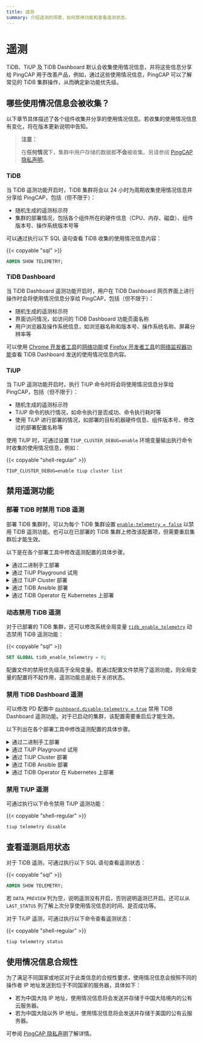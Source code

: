 ```yaml
---
title: 遥测
summary: 介绍遥测的场景，如何禁用功能和查看遥测状态。
---
```


# 遥测

TiDB、TiUP 及 TiDB Dashboard 默认会收集使用情况信息，并将这些信息分享给 PingCAP 用于改善产品，例如，通过这些使用情况信息，PingCAP 可以了解常见的 TiDB 集群操作，从而确定新功能优先级。

## 哪些使用情况信息会被收集？

以下章节具体描述了各个组件收集并分享的使用情况信息。若收集的使用情况信息有变化，将在版本更新说明中告知。

> **注意：**
>
> 在**任何情况**下，集群中用户存储的数据都**不会**被收集。另请参阅 [PingCAP 隐私声明](https://pingcap.com/zh/privacy-policy/)。

### TiDB

当 TiDB 遥测功能开启时，TiDB 集群将会以 24 小时为周期收集使用情况信息并分享给 PingCAP，包括（但不限于）：

- 随机生成的遥测标示符
- 集群的部署情况，包括各个组件所在的硬件信息（CPU、内存、磁盘）、组件版本号、操作系统版本号等

可以通过执行以下 SQL 语句查看 TiDB 收集的使用情况信息内容：

{{< copyable "sql" >}}

```sql
ADMIN SHOW TELEMETRY;
```

### TiDB Dashboard

当 TiDB Dashboard 遥测功能开启时，用户在 TiDB Dashboard 网页界面上进行操作时会将使用情况信息分享给 PingCAP，包括（但不限于）：

- 随机生成的遥测标示符
- 界面访问情况，如访问的 TiDB Dashboard 功能页面名称
- 用户浏览器及操作系统信息，如浏览器名称和版本号、操作系统名称、屏幕分辨率等

可以使用 [Chrome 开发者工具](https://developers.google.com/web/tools/chrome-devtools)的[网络功能](https://developers.google.com/web/tools/chrome-devtools/network)或 [Firefox 开发者工具](https://developer.mozilla.org/zh-CN/docs/Tools)的[网络监视器功能](https://developer.mozilla.org/zh-CN/docs/Tools/Network_Monitor)查看 TiDB Dashboard 发送的使用情况信息内容。

### TiUP

当 TiUP 遥测功能开启时，执行 TiUP 命令时将会将使用情况信息分享给 PingCAP，包括（但不限于）：

- 随机生成的遥测标示符
- TiUP 命令的执行情况，如命令执行是否成功、命令执行耗时等
- 使用 TiUP 进行部署的情况，如部署的目标机器硬件信息、组件版本号、修改过的部署配置名称等

使用 TiUP 时，可通过设置 `TIUP_CLUSTER_DEBUG=enable` 环境变量输出执行命令时收集的使用情况信息，例如：

{{< copyable "shell-regular" >}}

```shell
TIUP_CLUSTER_DEBUG=enable tiup cluster list
```

## 禁用遥测功能

### 部署 TiDB 时禁用 TiDB 遥测

部署 TiDB 集群时，可以为每个 TiDB 集群设置 [`enable-telemetry = false`](/tidb-configuration-file.md#enable-telemetry-从-v402-版本开始引入) 以禁用 TiDB 遥测功能。也可以在已部署的 TiDB 集群上修改该配置项，但需要重启集群后才能生效。

以下是在各个部署工具中修改遥测配置的具体步骤。

<details>
  <summary>通过二进制手工部署</summary>

创建配置文件 `tidb_config.toml` 包含如下内容：

{{< copyable "" >}}

```toml
enable-telemetry = false
```

启动 TiDB 时指定命令行参数 `--config=tidb_config.toml` 使得该配置生效。

详情参见 [TiDB 配置参数](/command-line-flags-for-tidb-configuration.md#--config)、[TiDB 配置文件描述](/tidb-configuration-file.md#enable-telemetry-从-v402-版本开始引入)。

</details>

<details>
  <summary>通过 TiUP Playground 试用</summary>

创建配置文件 `tidb_config.toml` 包含如下内容：

{{< copyable "" >}}

```toml
enable-telemetry = false
```

启动 TiUP Playground 时，指定命令行参数 `--db.config tidb_config.toml` 使得该配置生效，如：

{{< copyable "shell-regular" >}}

```shell
tiup playground --db.config tidb_config.toml
```

详情参见 [TiUP - 本地快速部署 TiDB 集群](/tiup/tiup-playground.md)。

</details>

<details>
  <summary>通过 TiUP Cluster 部署</summary>

修改部署拓扑文件 `topology.yaml`，新增（或在现有项中添加）以下内容：

{{< copyable "" >}}

```yaml
server_configs:
  tidb:
    enable-telemetry: false
```

</details>

<details>
  <summary>通过 TiDB Ansible 部署</summary>

找到部署配置文件 `tidb-ansible/conf/tidb.yml` 中以下内容：

```yaml
# enable-telemetry: true
```

将其修改为：

```yaml
enable-telemetry: false
```

详情参见[使用 TiDB Ansible 部署](/online-deployment-using-ansible.md)。

</details>

<details>
  <summary>通过 TiDB Operator 在 Kubernetes 上部署</summary>

在 `tidb-cluster.yaml` 中或者 TidbCluster Custom Resource 中配置 `spec.tidb.config.enable-telemetry: false`。

详情参见[在标准 Kubernetes 上部署 TiDB 集群](https://docs.pingcap.com/zh/tidb-in-kubernetes/stable/deploy-on-general-kubernetes)。

> **注意：**
>
> 该配置需使用 TiDB Operator v1.1.2 或更高版本才能生效。

</details>

### 动态禁用 TiDB 遥测

对于已部署的 TiDB 集群，还可以修改系统全局变量 [`tidb_enable_telemetry`](/system-variables.md#tidb_enable_telemetry-从-v402-版本开始引入) 动态禁用 TiDB 遥测功能：

{{< copyable "sql" >}}

```sql
SET GLOBAL tidb_enable_telemetry = 0;
```

配置文件的禁用优先级高于全局变量。若通过配置文件禁用了遥测功能，则全局变量的配置将不起作用，遥测功能总是处于关闭状态。

### 禁用 TiDB Dashboard 遥测

可以修改 PD 配置中 [`dashboard.disable-telemetry = true`](/pd-configuration-file.md#disable-telemetry) 禁用 TiDB Dashboard 遥测功能。对于已启动的集群，该配置需要重启后才能生效。

以下列出在各个部署工具中修改遥测配置的具体步骤。

<details>
  <summary>通过二进制手工部署</summary>

创建配置文件 `pd_config.toml` 包含如下内容：

{{< copyable "" >}}

```toml
[dashboard]
disable-telemetry = true
```

启动 PD 时指定命令行参数 `--config=pd_config.toml` 使得该配置生效。

详情参见 [PD 配置参数](/command-line-flags-for-pd-configuration.md#--config)、[PD 配置文件描述](/pd-configuration-file.md#disable-telemetry)。

</details>

<details>
  <summary>通过 TiUP Playground 试用</summary>

创建配置文件 `pd_config.toml` 包含如下内容：

{{< copyable "" >}}

```toml
[dashboard]
disable-telemetry = true
```

启动 TiUP Playground 时，指定命令行参数 `--pd.config pd_config.toml` 使得该配置生效，如：

{{< copyable "shell-regular" >}}

```shell
tiup playground --pd.config pd_config.toml
```

详情参见 [TiUP - 本地快速部署 TiDB 集群](/tiup/tiup-playground.md)。

</details>

<details>
  <summary>通过 TiUP Cluster 部署</summary>

修改部署拓扑文件 `topology.yaml`，新增（或在现有项中添加）以下内容：

{{< copyable "" >}}

```yaml
server_configs:
  pd:
    dashboard.disable-telemetry: true
```

</details>

<details>
  <summary>通过 TiDB Ansible 部署</summary>

找到部署配置文件 `tidb-ansible/conf/pd.yml` 中以下内容：

```yaml
dashboard:
  ...
  # disable-telemetry: false
```

将其修改为：

```yaml
dashboard:
  ...
  disable-telemetry: true
```

详情参见[使用 TiDB Ansible 部署](/online-deployment-using-ansible.md)。

</details>

<details>
  <summary>通过 TiDB Operator 在 Kubernetes 上部署</summary>

在 `tidb-cluster.yaml` 中或者 TidbCluster Custom Resource 中配置 `spec.pd.config.dashboard.disable-telemetry: true`。

详情参见[在标准 Kubernetes 上部署 TiDB 集群](https://docs.pingcap.com/zh/tidb-in-kubernetes/stable/deploy-on-general-kubernetes)。

> **注意：**
>
> 该配置需使用 TiDB Operator v1.1.2 或更高版本才能生效。

</details>

### 禁用 TiUP 遥测

可通过执行以下命令禁用 TiUP 遥测功能：

{{< copyable "shell-regular" >}}

```shell
tiup telemetry disable
```

## 查看遥测启用状态

对于 TiDB 遥测，可通过执行以下 SQL 语句查看遥测状态：

{{< copyable "sql" >}}

```sql
ADMIN SHOW TELEMETRY;
```

若 `DATA_PREVIEW` 列为空，说明遥测没有开启，否则说明遥测已开启。还可以从 `LAST_STATUS` 列了解上次分享使用情况信息的时间、是否成功等。

对于 TiUP 遥测，可通过执行以下命令查看遥测状态：

{{< copyable "shell-regular" >}}

```shell
tiup telemetry status
```

## 使用情况信息合规性

为了满足不同国家或地区对于此类信息的合规性要求，使用情况信息会按照不同的操作者 IP 地址发送到位于不同国家的服务器，具体如下：

- 若为中国大陆 IP 地址，使用情况信息将会发送并存储于中国大陆境内的公有云服务器。
- 若为中国大陆以外 IP 地址，使用情况信息将会发送并存储于美国的公有云服务器。

可参阅 [PingCAP 隐私声明](https://pingcap.com/zh/privacy-policy/)了解详情。

